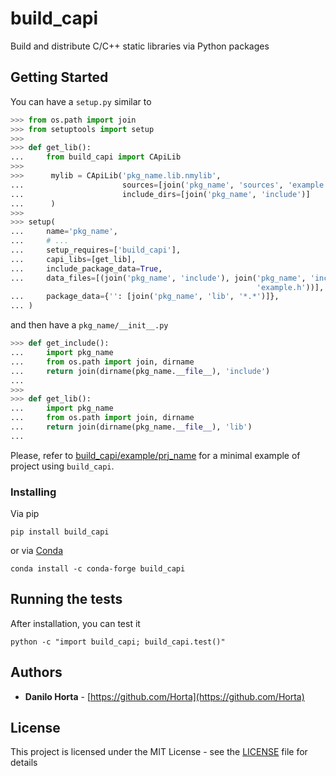 # build_capi

Build and distribute C/C++ static libraries via Python packages

## Getting Started

You can have a ``setup.py`` similar to

```python
>>> from os.path import join
>>> from setuptools import setup
>>>
>>> def get_lib():
...     from build_capi import CApiLib
>>>
>>>      mylib = CApiLib('pkg_name.lib.nmylib',
...                      sources=[join('pkg_name', 'sources', 'example.c')],
...                      include_dirs=[join('pkg_name', 'include')]
...      )
>>>
>>> setup(
...     name='pkg_name',
...     # ...
...     setup_requires=['build_capi'],
...     capi_libs=[get_lib],
...     include_package_data=True,
...     data_files=[(join('pkg_name', 'include'), join('pkg_name', 'include',
                                                       'example.h'))],
...     package_data={'': [join('pkg_name', 'lib', '*.*')]},
... )
```

and then have a ``pkg_name/__init__.py``

```python
>>> def get_include():
...     import pkg_name
...     from os.path import join, dirname
...     return join(dirname(pkg_name.__file__), 'include')
...
>>>
>>> def get_lib():
...     import pkg_name
...     from os.path import join, dirname
...     return join(dirname(pkg_name.__file__), 'lib')
...
```

Please, refer to [build_capi/example/prj_name](build_capi/example/prj_name)
for a minimal example of project using ``build_capi``.

### Installing

Via pip
```
pip install build_capi
```

or via [Conda](http://conda.pydata.org/docs/index.html)
```
conda install -c conda-forge build_capi
```

## Running the tests

After installation, you can test it
```
python -c "import build_capi; build_capi.test()"
```

## Authors

* **Danilo Horta** - [https://github.com/Horta](https://github.com/Horta)

## License

This project is licensed under the MIT License - see the
[LICENSE](LICENSE) file for details
